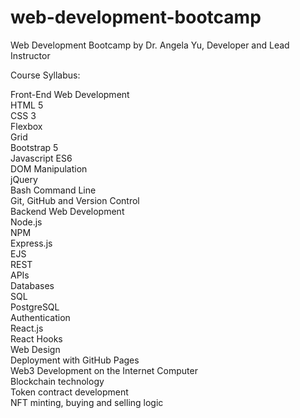 # web-development-bootcamp

Web Development Bootcamp by Dr. Angela Yu, Developer and Lead Instructor

Course Syllabus:

Front-End Web Development  
HTML 5  
CSS 3  
Flexbox  
Grid  
Bootstrap 5  
Javascript ES6  
DOM Manipulation  
jQuery  
Bash Command Line  
Git, GitHub and Version Control  
Backend Web Development  
Node.js  
NPM  
Express.js  
EJS  
REST  
APIs  
Databases  
SQL  
PostgreSQL  
Authentication  
React.js  
React Hooks  
Web Design  
Deployment with GitHub Pages  
Web3 Development on the Internet Computer  
Blockchain technology  
Token contract development  
NFT minting, buying and selling logic  